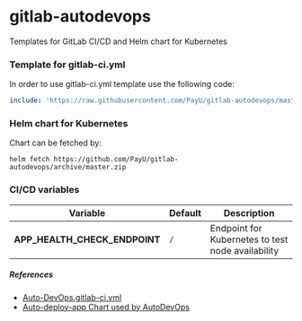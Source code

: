 # gitlab-autodevops

Templates for GitLab CI/CD and Helm chart for Kubernetes

### Template for gitlab-ci.yml

In order to use gitlab-ci.yml template use the following code:

```yaml
include: 'https://raw.githubusercontent.com/PayU/gitlab-autodevops/master/gitlab-ci-template.yml'
```

### Helm chart for Kubernetes

Chart can be fetched by:

```
helm fetch https://github.com/PayU/gitlab-autodevops/archive/master.zip
```

### CI/CD variables

| Variable | Default | Description |
| -------- | ------- | ----------- |
| **APP_HEALTH_CHECK_ENDPOINT** | ```/``` | Endpoint for Kubernetes to test node availability |

##### References

* [Auto-DevOps.gitlab-ci.yml](https://gitlab.com/gitlab-org/gitlab-ce/blob/master/lib/gitlab/ci/templates/Auto-DevOps.gitlab-ci.yml)
* [Auto-deploy-app Chart used by AutoDevOps](https://gitlab.com/charts/auto-deploy-app/tree/master)